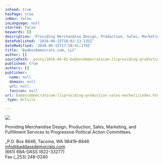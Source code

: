 ```yaml
---
inFeed: true
hasPage: true
inNav: false
inLanguage: null
starred: false
keywords: []
description: 'Providing Merchandise Design, Production, Sales, Marketing, and Fulfillment Services to Progressive Political Action Committees.'
datePublished: '2016-04-15T18:01:13.135Z'
dateModified: '2016-04-15T17:59:41.179Z'
title: 'BadAssDemocrats.com, LLC'
author: []
sourcePath: _posts/2016-04-02-badassdemocratscom-llcproviding-production-sales-marketi.md
published: true
authors: []
publisher:
  name: null
  domain: null
  url: null
  favicon: null
url: badassdemocratscom-llcproviding-production-sales-marketi/index.html
_type: Article

---
```

![](https://the-grid-user-content.s3-us-west-2.amazonaws.com/6ba2da3c-bae7-4bd0-8554-48ea04210d16.png)

Providing Merchandise Design, Production, Sales, Marketing, and Fulfillment Services to Progressive Political Action Committees.

_P.O. Box 8846, Tacoma, WA 98419-8846  
info@baddassdemocrats.com  
(661) 6BA-DASS (622-33277)  
Fax (_253) 248-0240
